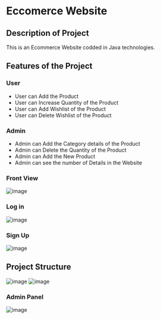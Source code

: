 # Eccomerce Website
## Description of Project
This is an Ecommerce Website codded in Java technologies.

## Features of the Project
 ### User
 - User can Add the Product
 - User can Increase Quantity of the Product
 - User can Add Wishlist of the Product
 - User can Delete Wishlist of the Product
 
  ### Admin
  - Admin can Add the Category details of the Product
  - Admin can Delete the Quantity of the Product
  - Admin can Add the New Product
  - Admin can see the number of Details in the Website

### Front View
![image](https://user-images.githubusercontent.com/53346586/133151104-395b5d31-37ad-4cd0-b146-307592bef14f.png)

### Log in

![image](https://user-images.githubusercontent.com/53346586/133151206-f9c8c34e-1f14-48dd-ac02-68d20b4c8035.png)

### Sign Up


![image](https://user-images.githubusercontent.com/53346586/133151437-0e348380-4cea-40e4-96c2-2fe5776c760b.png)

## Project Structure

![image](https://user-images.githubusercontent.com/53346586/121809268-d1ecd380-cc79-11eb-9a71-7cd2554a12aa.png)
![image](https://user-images.githubusercontent.com/53346586/121809279-da450e80-cc79-11eb-9c3c-73cd94a8cb35.png)


### Admin Panel
![image](https://user-images.githubusercontent.com/53346586/133150066-cc8e60f9-832b-41f6-8ddf-e9da9bc48557.png)
